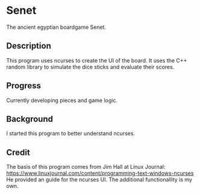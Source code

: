 # Senet

The ancient egyptian boardgame Senet.

## Description

This program uses ncurses to create the UI of the board. It uses the C++ random library to simulate the dice sticks and evaluate their scores.

## Progress

Currently developing pieces and game logic.

## Background

I started this program to better understand ncurses.

## Credit

The basis of this program comes from Jim Hall at Linux Journal: https://www.linuxjournal.com/content/programming-text-windows-ncurses
He provided an guide for the ncurses UI. The additional functionallity is my own.
